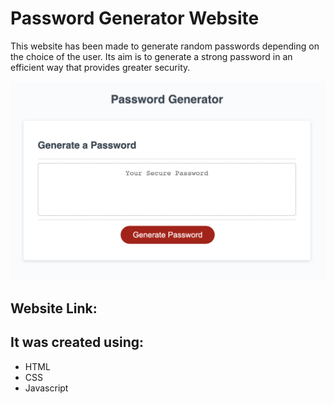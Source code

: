 # Password Generator Website

This website has been made to generate random passwords depending on the choice of the user. Its aim is to generate a strong password in an efficient way that provides greater security. 


<img width="674" alt="screenshot" src="./assets/images/Screen Shot 2022-06-15 at 4.20.56 PM.png">

## Website Link:


## It was created using: 

* HTML
* CSS
* Javascript